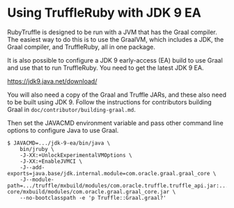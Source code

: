 # Using TruffleRuby with JDK 9 EA

RubyTruffle is designed to be run with a JVM that has the Graal compiler. The
easiest way to do this is to use the GraalVM, which includes a JDK, the Graal
compiler, and TruffleRuby, all in one package.

It is also possible to configure a JDK 9 early-access (EA) build to use Graal
and use that to run TruffleRuby. You need to get the latest JDK 9 EA.

https://jdk9.java.net/download/

You will also need a copy of the Graal and Truffle JARs, and these also need to
be built using JDK 9. Follow the instructions for contributors building Graal in
`doc/contributor/building-graal.md`.

Then set the JAVACMD environment variable and pass other command line options to
configure Java to use Graal.

```
$ JAVACMD=.../jdk-9-ea/bin/java \
    bin/jruby \
    -J-XX:+UnlockExperimentalVMOptions \
    -J-XX:+EnableJVMCI \
    -J--add-exports=java.base/jdk.internal.module=com.oracle.graal.graal_core \
    -J--module-path=.../truffle/mxbuild/modules/com.oracle.truffle.truffle_api.jar:.../graal-core/mxbuild/modules/com.oracle.graal.graal_core.jar \
    --no-bootclasspath -e 'p Truffle::Graal.graal?'
```
